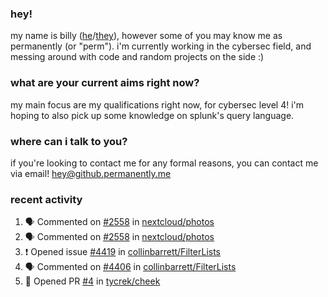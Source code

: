 ### hey!
my name is billy ([he](https://en.pronouns.page/he/him)/[they](https://en.pronouns.page/they/them)), however some of you may know me as permanently (or "perm"). i'm currently working in the cybersec field, and messing around with code and random projects on the side :)

### what are your current aims right now?
my main focus are my qualifications right now, for cybersec level 4! i'm hoping to also pick up some knowledge on splunk's query language.

### where can i talk to you?
if you're looking to contact me for any formal reasons, you can contact me via email! [hey@github.permanently.me](mailto:hey@github.permanently.me)

### recent activity
<!--START_SECTION:activity-->
1. 🗣 Commented on [#2558](https://github.com/nextcloud/photos/issues/2558#issuecomment-2302004725) in [nextcloud/photos](https://github.com/nextcloud/photos)
2. 🗣 Commented on [#2558](https://github.com/nextcloud/photos/issues/2558#issuecomment-2296230804) in [nextcloud/photos](https://github.com/nextcloud/photos)
3. ❗ Opened issue [#4419](https://github.com/collinbarrett/FilterLists/issues/4419) in [collinbarrett/FilterLists](https://github.com/collinbarrett/FilterLists)
4. 🗣 Commented on [#4406](https://github.com/collinbarrett/FilterLists/issues/4406#issuecomment-2229343745) in [collinbarrett/FilterLists](https://github.com/collinbarrett/FilterLists)
5. 💪 Opened PR [#4](https://github.com/tycrek/cheek/pull/4) in [tycrek/cheek](https://github.com/tycrek/cheek)
<!--END_SECTION:activity-->
